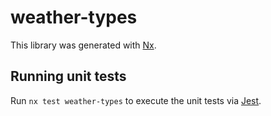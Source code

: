 # weather-types

This library was generated with [Nx](https://nx.dev).

## Running unit tests

Run `nx test weather-types` to execute the unit tests via [Jest](https://jestjs.io).
